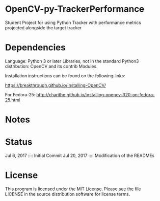 # OpenCV-py-TrackerPerformance
Student Project for using Python Tracker with performance metrics projected alongside the target tracker

# Dependencies
Language: Python 3 or later
Libraries, not in the standard Python3 distribution: OpenCV and its contrib Modules.

Installation instructions can be found on the following links:

https://breakthrough.github.io/Installing-OpenCV/

For Fedora-25:  http://charithe.github.io/installing-opencv-320-on-fedora-25.html

# Notes

# Status
Jul 6, 2017 :::: Initial Commit
Jul 20, 2017 :::: Modification of the READMEs

# License
This program is licensed under the MIT License. Please see the file LICENSE in the source distribution software for license terms.
